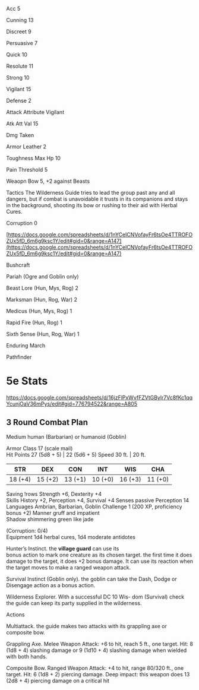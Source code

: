 
Acc 5

Cunning 13

Discreet 9

Persuasive 7

Quick 10

Resolute 11

Strong 10

Vigilant 15

Defense 2

Attack Attribute Vigilant

Atk Att Val 15

Dmg Taken

Armor Leather 2

Toughness Max Hp 10

Pain Threshold 5

Weaopn Bow 5, +2 against Beasts

Tactics The Wilderness Guide tries to lead the group past any and all dangers, but if combat is unavoidable it trusts in its companions and stays in the background, shooting its bow or rushing to their aid with Herbal Cures.

Corruption 0

[https://docs.google.com/spreadsheets/d/1nYCeICNVofayFr6tsOe4TTROFOZUx5fD_6m6g9ksc1Y/edit#gid=0&range=A147](https://docs.google.com/spreadsheets/d/1nYCeICNVofayFr6tsOe4TTROFOZUx5fD_6m6g9ksc1Y/edit#gid=0&range=A147)

Bushcraft

Pariah (Ogre and Goblin only)

Beast Lore (Hun, Mys, Rog) 2

Marksman (Hun, Rog, War) 2

Medicus (Hun, Mys, Rog) 1

Rapid Fire (Hun, Rog) 1

Sixth Sense (Hun, Rog, War) 1

Enduring March

Pathfinder

# 5e Stats 
https://docs.google.com/spreadsheets/d/16jzFlPxWvfFZVtGBylr7Vc8fKc1qqYcunjOaV36mPys/edit#gid=776794522&range=A805
## 3 Round Combat Plan

Medium human (Barbarian) or humanoid (Goblin)

Armor Class 17 (scale mail)  
Hit Points 27 (5d8 + 5) | 22 (5d6 + 5) Speed 30 ft. | 20 ft.

| STR     | DEX     | CON     | INT     | WIS     | CHA     |
| ------- | ------- | ------- | ------- | ------- | ------- |
| 18 (+4) | 15 (+2) | 13 (+1) | 10 (+0) | 16 (+3) | 11 (+0) |

Saving !rows Strength +6, Dexterity +4  
Skills History +2, Perception +4, Survival +4 Senses passive Perception 14  
Languages Ambrian, Barbarian, Goblin 
Challenge 1 (200 XP, proficiency bonus +2)
Manner gruff and impatient  
Shadow shimmering green like jade

(Corruption: 0/4)  
Equipment 1d4 herbal cures, 1d4 moderate antidotes

Hunter’s Instinct. the **village guard** can use its  
bonus action to mark one creature as its chosen target. the first time it does damage to the target, it does +2 bonus damage. It can use its reaction when the target moves to make a ranged weapon attack.

Survival Instinct (Goblin only). the goblin can take the Dash, Dodge or Disengage action as a bonus action.

Wilderness Explorer. With a successful DC 10 Wis- dom (Survival) check the guide can keep its party supplied in the wilderness.

Actions

Multiattack. the guide makes two attacks with its grappling axe or composite bow.

Grappling Axe. Melee Weapon Attack: +6 to hit, reach 5 ft., one target. Hit: 8 (1d8 + 4) slashing damage or 9 (1d10 + 4) slashing damage when wielded with both hands.

Composite Bow. Ranged Weapon Attack: +4 to hit, range 80/320 ft., one target. Hit: 6 (1d8 + 2) piercing damage. Deep impact: this weapon does 13 (2d8 + 4) piercing damage on a critical hit